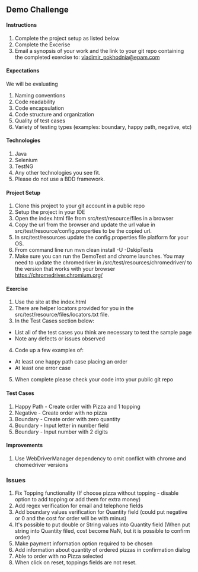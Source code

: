 ## Demo Challenge

#### Instructions
1. Complete the project setup as listed below
2. Complete the Excerise
3. Email a synopsis of your work and the link to your git repo containing the completed exercise to: vladimir_pokhodnia@epam.com


#### Expectations
We will be evaluating
1. Naming conventions
2. Code readability
3. Code encapsulation
4. Code structure and organization
5. Quality of test cases
6. Variety  of testing types (examples: boundary, happy path, negative, etc) 


#### Technologies
1. Java
2. Selenium
3. TestNG
4. Any other technologies you see fit.
5. Please do not use a BDD framework.

#### Project Setup
1. Clone this project to your git account in a public repo
2. Setup the project in your IDE
3. Open the index.html file from src/test/resource/files in a browser
4. Copy the url from the browser and update the url value in src/test/resource/config.properties to be the copied url.
5. In src/test/resources update the config.properties file platform for your OS.
6. From command line run mvn clean install -U -DskipTests
7. Make sure you can run the DemoTest and chrome launches.  You may need to update the chromedriver in /src/test/resources/chromedriver/ to the version that works with your browser
   https://chromedriver.chromium.org/


#### Exercise
1. Use the site at the index.html
2. There are helper locators provided for you in the src/test/resource/files/locators.txt file.
3. In the Test Cases section below:
  - List all of the test cases you think are necessary to test the sample page
  - Note any defects or issues observed
4. Code up a few examples of:
  - At least one happy path case placing an order
  - At least one error case
5. When complete please check your code into your public git repo

#### Test Cases

 1. Happy Path - Create order with Pizza and 1 topping
 2. Negative - Create order with no pizza
 3. Boundary - Create order with zero quantity
 4. Boundary - Input letter in number field
 5. Boundary - Input number with 2 digits


#### Improvements
1. Use WebDriverManager dependency to omit conflict with chrome  and chomedriver versions


### Issues
1. Fix Topping functionality (If choose pizza without topping - disable option to add topping or add them for extra money)
2. Add regex verification for email and telephone fields
3. Add boundary values verification for Quantity field (could put negative or 0 and the cost for order will be with minus)
4. It's possible to put double or String values into Quantity field (When put string into Quantity filed, cost become NaN, but it is possible to confirm order)
5. Make payment information option required to be chosen
6. Add information about quantity of ordered pizzas in confirmation dialog
7. Able to order with no Pizza selected
8. When click on reset, toppings fields are not reset.